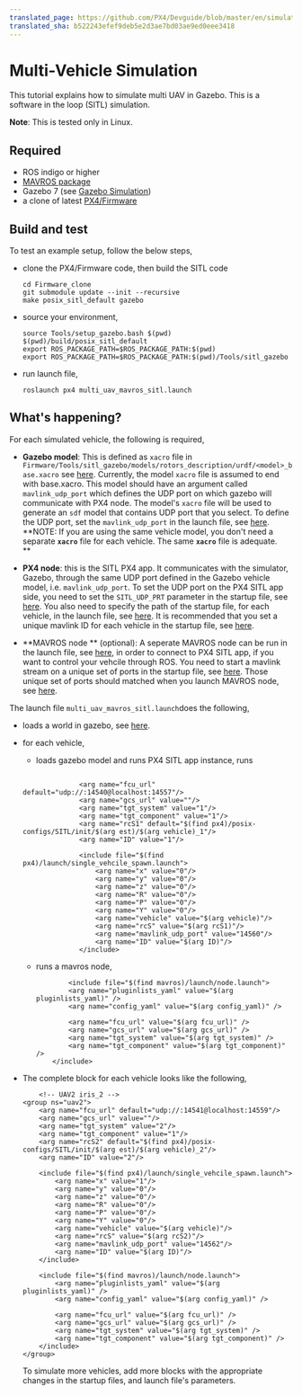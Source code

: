 ```yaml
---
translated_page: https://github.com/PX4/Devguide/blob/master/en/simulation/sitl.md
translated_sha: b522243efef9deb5e2d3ae7bd03ae9ed0eee3418
---
```


# Multi-Vehicle Simulation

This tutorial explains how to simulate multi UAV in Gazebo. This is a software in the loop \(SITL\) simulation.

**Note**: This is tested only in Linux.

## Required

* ROS indigo or higher 
* [MAVROS package](http://wiki.ros.org/mavros)
* Gazebo 7 \(see [Gazebo Simulation](/simulation/gazebo.md)\)
* a clone of latest [PX4/Firmware](https://github.com/PX4/Firmware)

## Build and test

To test an example setup, follow the below steps,

* clone the PX4/Firmware code, then build the SITL code
  ```
  cd Firmware_clone
  git submodule update --init --recursive
  make posix_sitl_default gazebo
  ```
* source your environment,

  ```
  source Tools/setup_gazebo.bash $(pwd) $(pwd)/build/posix_sitl_default
  export ROS_PACKAGE_PATH=$ROS_PACKAGE_PATH:$(pwd)
  export ROS_PACKAGE_PATH=$ROS_PACKAGE_PATH:$(pwd)/Tools/sitl_gazebo
  ```

* run launch file,

  ```
  roslaunch px4 multi_uav_mavros_sitl.launch
  ```

## What's happening?

For each simulated vehicle, the following is required,

* **Gazebo model**: This is defined as `xacro` file in `Firmware/Tools/sitl_gazebo/models/rotors_description/urdf/<model>_base.xacro` see [here](https://github.com/PX4/sitl_gazebo/tree/02060a86652b736ca7dd945a524a8bf84eaf5a05/models/rotors_description/urdf). Currently, the model `xacro` file is assumed to end with base.xacro. This model should have an argument called  `mavlink_udp_port` which defines the UDP port on which gazebo will communicate with PX4 node. The model's `xacro` file will be used to generate an `sdf` model that contains UDP port that you select. To define the UDP port, set the `mavlink_udp_port` in the launch file, see [here](https://github.com/PX4/Firmware/blob/master/launch/multi_uav_mavros_sitl.launch#L48).  
  **NOTE: If you are using the same vehicle model, you don't need  a separate **`xacro`** file for each vehicle. The same **`xacro`** file is adequate.                
  **

* **PX4 node**: this is the SITL PX4 app. It communicates with the simulator, Gazebo, through the same UDP port defined in the Gazebo vehicle model, i.e. `mavlink_udp_port`. To set the UDP port on the PX4 SITL app side, you need to set the `SITL_UDP_PRT` parameter in the startup file, see [here](https://github.com/PX4/Firmware/blob/master/posix-configs/SITL/init/ekf2/iris_1#L48). You also need to specify the path of the startup file, for each vehicle, in the launch file, see [here](https://github.com/PX4/Firmware/blob/master/launch/multi_uav_mavros_sitl.launch#L36). It is recommended that you set a unique mavlink ID for each vehicle in the startup file, see [here](https://github.com/PX4/Firmware/blob/master/posix-configs/SITL/init/ekf2/iris_2#L4).

* **MAVROS node ** \(optional\): A seperate MAVROS node can be run in the launch file, see [here](https://github.com/PX4/Firmware/blob/master/launch/multi_uav_mavros_sitl.launch#L85-L93), in order to connect to PX4 SITL app, if you want to control your vehcile through ROS. You need to start a mavlink stream on a unique set of ports in the startup file, see [here](https://github.com/PX4/Firmware/blob/master/posix-configs/SITL/init/ekf2/iris_2#L67).  Those unique set of ports should matched when you launch MAVROS node, see [here](https://github.com/PX4/Firmware/blob/master/launch/multi_uav_mavros_sitl.launch#L65).

The launch file `multi_uav_mavros_sitl.launch`does the following,

* loads a world in gazebo, see [here](https://github.com/PX4/Firmware/blob/master/launch/multi_uav_mavros_sitl.launch#L21-L28).
* for each vehicle,

  * loads gazebo model and runs PX4 SITL app instance, runs
  ```

                <arg name="fcu_url" default="udp://:14540@localhost:14557"/>
                <arg name="gcs_url" value=""/>
                <arg name="tgt_system" value="1"/> 
                <arg name="tgt_component" value="1"/>
                <arg name="rcS1" default="$(find px4)/posix-configs/SITL/init/$(arg est)/$(arg vehicle)_1"/>
                <arg name="ID" value="1"/>

                <include file="$(find px4)/launch/single_vehcile_spawn.launch">
                    <arg name="x" value="0"/>
                    <arg name="y" value="0"/>
                    <arg name="z" value="0"/>
                    <arg name="R" value="0"/>
                    <arg name="P" value="0"/>
                    <arg name="Y" value="0"/>
                    <arg name="vehicle" value="$(arg vehicle)"/>
                    <arg name="rcS" value="$(arg rcS1)"/>
                    <arg name="mavlink_udp_port" value="14560"/>
                    <arg name="ID" value="$(arg ID)"/>
                </include>
  ```

  * runs a mavros node,
    ```
            <include file="$(find mavros)/launch/node.launch">
            <arg name="pluginlists_yaml" value="$(arg pluginlists_yaml)" />
            <arg name="config_yaml" value="$(arg config_yaml)" />

            <arg name="fcu_url" value="$(arg fcu_url)" />
            <arg name="gcs_url" value="$(arg gcs_url)" />
            <arg name="tgt_system" value="$(arg tgt_system)" />
            <arg name="tgt_component" value="$(arg tgt_component)" />
        </include>
    ```
* The complete block for each vehicle looks like the following,
    ```
        <!-- UAV2 iris_2 -->
    <group ns="uav2">
        <arg name="fcu_url" default="udp://:14541@localhost:14559"/>
        <arg name="gcs_url" value=""/>
        <arg name="tgt_system" value="2"/> 
        <arg name="tgt_component" value="1"/>
        <arg name="rcS2" default="$(find px4)/posix-configs/SITL/init/$(arg est)/$(arg vehicle)_2"/>
        <arg name="ID" value="2"/>

        <include file="$(find px4)/launch/single_vehcile_spawn.launch">
            <arg name="x" value="1"/>
            <arg name="y" value="0"/>
            <arg name="z" value="0"/>
            <arg name="R" value="0"/>
            <arg name="P" value="0"/>
            <arg name="Y" value="0"/>
            <arg name="vehicle" value="$(arg vehicle)"/>
            <arg name="rcS" value="$(arg rcS2)"/>
            <arg name="mavlink_udp_port" value="14562"/>
            <arg name="ID" value="$(arg ID)"/>
        </include>

        <include file="$(find mavros)/launch/node.launch">
            <arg name="pluginlists_yaml" value="$(arg pluginlists_yaml)" />
            <arg name="config_yaml" value="$(arg config_yaml)" />

            <arg name="fcu_url" value="$(arg fcu_url)" />
            <arg name="gcs_url" value="$(arg gcs_url)" />
            <arg name="tgt_system" value="$(arg tgt_system)" />
            <arg name="tgt_component" value="$(arg tgt_component)" />
        </include>
    </group>
    ```
    To simulate more vehicles, add more blocks with the appropriate changes in the startup files, and launch file's parameters.
